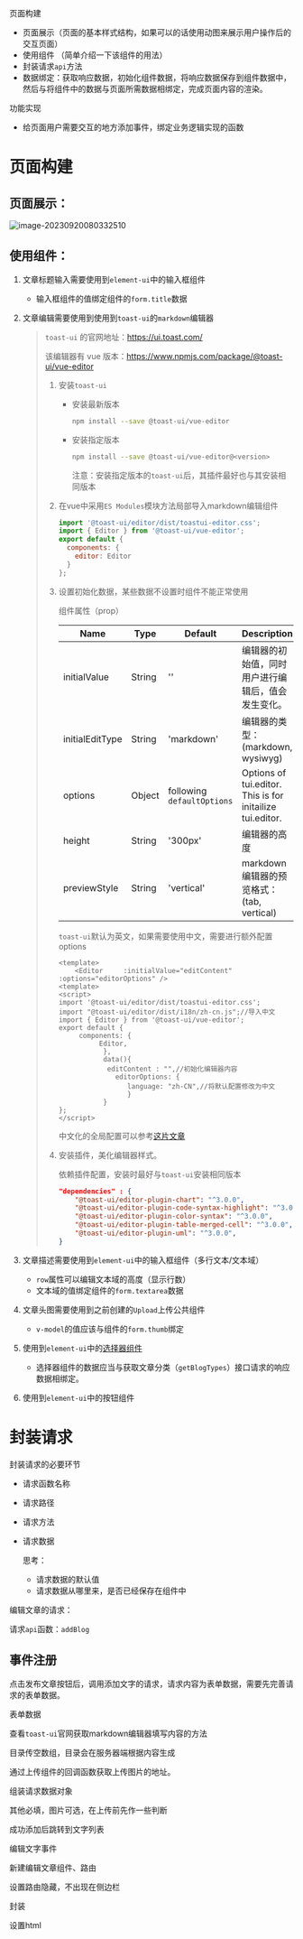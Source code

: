 页面构建

* 页面展示（页面的基本样式结构，如果可以的话使用动图来展示用户操作后的交互页面）
* 使用组件 （简单介绍一下该组件的用法）
* 封装请求`api`方法
* 数据绑定：获取响应数据，初始化组件数据，将响应数据保存到组件数据中，然后与将组件中的数据与页面所需数据相绑定，完成页面内容的渲染。

功能实现

* 给页面用户需要交互的地方添加事件，绑定业务逻辑实现的函数

# 页面构建

## 页面展示：

![image-20230920080332510](https://mlbzdx.oss-cn-chengdu.aliyuncs.com/image-20230920080332510.png)

## 使用组件：

1. 文章标题输入需要使用到`element-ui`中的输入框组件
   * 输入框组件的值绑定组件的`form.title`数据

2. 文章编辑需要使用到使用到`toast-ui`的`markdown`编辑器

   > `toast-ui` 的官网地址：https://ui.toast.com/
   >
   > 该编辑器有 vue 版本：https://www.npmjs.com/package/@toast-ui/vue-editor
   >
   > 1. 安装`toast-ui`
   >
   >    * 安装最新版本
   >
   >      ```bash
   >      npm install --save @toast-ui/vue-editor
   >      ```
   >
   >    * 安装指定版本
   >
   >      ```bash
   >      npm install --save @toast-ui/vue-editor@<version>
   >      ```
   >
   >      注意：安装指定版本的`toast-ui`后，其插件最好也与其安装相同版本
   >
   > 2. 在vue中采用`ES Modules`模块方法局部导入markdown编辑组件
   >
   >    ```js
   >    import '@toast-ui/editor/dist/toastui-editor.css';
   >    import { Editor } from '@toast-ui/vue-editor';
   >    export default {
   >      components: {
   >        editor: Editor
   >      }
   >    };
   >    ```
   >
   > 3. 设置初始化数据，某些数据不设置时组件不能正常使用
   >
   >    组件属性（prop）
   >
   >    | Name            | Type   | Default                    | Description                                               |
   >    | --------------- | ------ | -------------------------- | --------------------------------------------------------- |
   >    | initialValue    | String | ''                         | 编辑器的初始值，同时用户进行编辑后，值会发生变化。        |
   >    | initialEditType | String | 'markdown'                 | 编辑器的类型： (markdown, wysiwyg)                        |
   >    | options         | Object | following `defaultOptions` | Options of tui.editor. This is for initailize tui.editor. |
   >    | height          | String | '300px'                    | 编辑器的高度                                              |
   >    | previewStyle    | String | 'vertical'                 | markdown编辑器的预览格式： (tab, vertical)                |
   >
   >    `toast-ui`默认为英文，如果需要使用中文，需要进行额外配置options
   >
   >    ```vue
   >    <template>
   >        <Editor     :initialValue="editContent"   :options="editorOptions" />
   >    <template>
   >    <script>
   >    import '@toast-ui/editor/dist/toastui-editor.css';
   >    import "@toast-ui/editor/dist/i18n/zh-cn.js";//导入中文
   >    import { Editor } from '@toast-ui/vue-editor';
   >    export default {
   >     	 components: {
   >      	 	  Editor,
   >               },
   >               data(){
   >               	editContent : "",//初始化编辑器内容
   >                  editorOptions: {
   >           			 language: "zh-CN",//将默认配置修改为中文
   >        	         }
   >               }
   >    };
   >    </script>
   >    ```
   >
   >    中文化的全局配置可以参考[这片文章](https://blog.csdn.net/qq_23447231/article/details/109205872#:~:text=toast%20ui,editor%E9%BB%98%E8%AE%A4%E7%9A%84%E8%AF%AD%E8%A8%80%E6%98%AF%E8%8B%B1%E8%AF%AD%EF%BC%8C%E4%B8%8D%E8%BF%87%E4%B9%9F%E5%8F%AF%E4%BB%A5%E5%88%87%E6%8D%A2%E6%88%90%E5%88%AB%E7%9A%84%E8%AF%AD%E8%A8%80%E7%9A%84%EF%BC%8C%E5%85%B3%E4%BA%8E%E8%AF%AD%E8%A8%80%E6%80%8E%E4%B9%88%E6%94%B9%EF%BC%8C%E5%9C%A8%E4%B8%8B%E9%9D%A2%E9%93%BE%E6%8E%A5%E9%87%8C%EF%BC%9A%20https%3A%2F%2Fgithub.com%2Fnhn%2Ftui.editor%2Fblob%2Fmaster%2Fapps%2Feditor%2Fdocs%2Fi18n.md%E8%BF%B0)
   >
   > 4. 安装插件，美化编辑器样式。
   >
   >    依赖插件配置，安装时最好与`toast-ui`安装相同版本
   >
   >    ```json
   >    "dependencies" : {
   >        "@toast-ui/editor-plugin-chart": "^3.0.0",
   >        "@toast-ui/editor-plugin-code-syntax-highlight": "^3.0.0",
   >        "@toast-ui/editor-plugin-color-syntax": "^3.0.0",
   >        "@toast-ui/editor-plugin-table-merged-cell": "^3.0.0",
   >        "@toast-ui/editor-plugin-uml": "^3.0.0",
   >    }
   >    ```
   >

3. 文章描述需要使用到`element-ui`中的输入框组件（多行文本/文本域）
   * `row`属性可以编辑文本域的高度（显示行数）
   * 文本域的值绑定组件的`form.textarea`数据

4. 文章头图需要使用到之前创建的`Upload`上传公共组件

   * `v-model`的值应该与组件的`form.thumb`绑定

5. 使用到`element-ui`中的[选择器组件](https://element.eleme.cn/#/zh-CN/component/select)

   * 选择器组件的数据应当与获取文章分类（`getBlogTypes`）接口请求的响应数据相绑定。

6. 使用到`element-ui`中的按钮组件

# 封装请求

封装请求的必要环节

* 请求函数名称

* 请求路径

* 请求方法

* 请求数据

  思考：

  * 请求数据的默认值
  * 请求数据从哪里来，是否已经保存在组件中

编辑文章的请求：

请求`api`函数：`addBlog`

## 事件注册

点击发布文章按钮后，调用添加文字的请求，请求内容为表单数据，需要先完善请求的表单数据。

表单数据

查看`toast-ui`官网获取markdown编辑器填写内容的方法

目录传空数组，目录会在服务器端根据内容生成

通过上传组件的回调函数获取上传图片的地址。

组装请求数据对象

其他必填，图片可选，在上传前先作一些判断

成功添加后跳转到文字列表



编辑文字事件

新建编辑文章组件、路由

设置路由隐藏，不出现在侧边栏



封装

设置html

 

